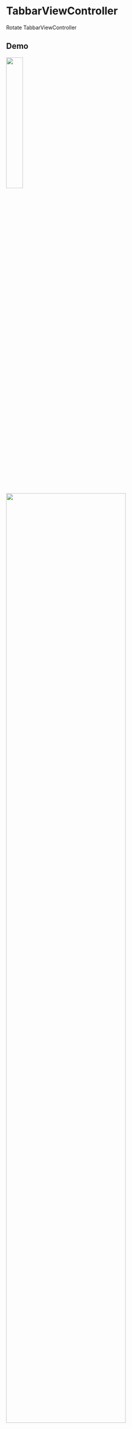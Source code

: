 # TabbarViewController
Rotate TabbarViewController

## Demo
<img src="https://github.com/onebuffer/TabbarViewController/blob/master/Resources/Screen%20Shot%202020-05-31%20at%2012.32.51.png" width="30%">
<img src="https://github.com/onebuffer/TabbarViewController/blob/master/Resources/Screen%20Shot%202020-05-31%20at%2012.33.07.png" width="80%">
<img src="https://github.com/onebuffer/TabbarViewController/blob/master/Resources/Screen%20Shot%202020-05-31%20at%2012.33.16.png" width="80%">

## Installation

### CocoaPods
Soon

### How to use

```swift

import UIKit
import TabbarViewController

class ViewController: TabbarViewController {
    
    let ViewControllerA = MenuViewController()
    let ViewControllerB = MenuViewController()
    let ViewControllerC = MenuViewController()
    let ViewControllerD = MenuViewController()
    let ViewControllerE = MenuViewController()
    
    override func loadView() {
        super.loadView()
        
        ViewControllerA.tabBarItem = UITabBarItem(
            title: "Home",
            image: UIImage(named:"home"),
            selectedImage: nil)
        ViewControllerB.tabBarItem = UITabBarItem(
            title: "Media",
            image: UIImage(named:"backup-media"),
            selectedImage: nil)
        ViewControllerC.tabBarItem = UITabBarItem(
            title: "Reminder",
            image: UIImage(named:"reminder"),
            selectedImage: nil)
        ViewControllerD.tabBarItem = UITabBarItem(
            title: "Setting",
            image: UIImage(named:"tabbar-setting"),
            selectedImage: nil)
        ViewControllerE.tabBarItem = UITabBarItem(
            title: "Podcast",
            image: UIImage(named:"tabbar-setting"),
            selectedImage: nil)
        
        ViewControllerA.view.backgroundColor = UIColor("F6F9FE")
        ViewControllerB.view.backgroundColor = UIColor("b1cbf6")
        ViewControllerC.view.backgroundColor = UIColor("c8daf9")
        ViewControllerD.view.backgroundColor = UIColor("dfeafb")
        ViewControllerE.view.backgroundColor = UIColor("ffffff")
        
        self.viewControllers = [ViewControllerA,
                                ViewControllerB,
                                ViewControllerC,
                                ViewControllerD]
        
    }
    
}


```

## Contact
- Email: caophuocthanh@gmail.com
- Site: https://onebuffer.com
- Linkedin: https://www.linkedin.com/in/caophuocthanh/
